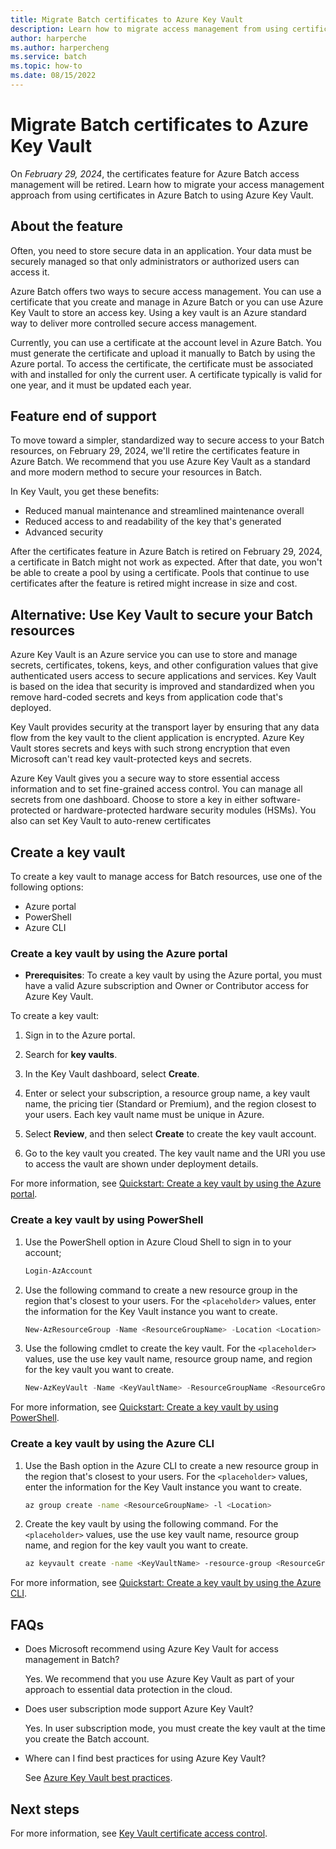 ```yaml
---
title: Migrate Batch certificates to Azure Key Vault
description: Learn how to migrate access management from using certificates in Azure Batch to Azure Key Vault and plan for feature end of support.
author: harperche
ms.author: harpercheng
ms.service: batch
ms.topic: how-to
ms.date: 08/15/2022
---
```


# Migrate Batch certificates to Azure Key Vault

On *February 29, 2024*, the certificates feature for Azure Batch access management will be retired. Learn how to migrate your access management approach from using certificates in Azure Batch to using Azure Key Vault.

## About the feature

Often, you need to store secure data in an application. Your data must be securely managed so that only administrators or authorized users can access it.

Azure Batch offers two ways to secure access management. You can use a certificate that you create and manage in Azure Batch or you can use Azure Key Vault to store an access key. Using a key vault is an Azure standard way to deliver more controlled secure access management.

Currently, you can use a certificate at the account level in Azure Batch. You must generate the certificate and upload it manually to Batch by using the Azure portal. To access the certificate, the certificate must be associated with and installed for only the current user. A certificate typically is valid for one year, and it must be updated each year.

## Feature end of support

To move toward a simpler, standardized way to secure access to your Batch resources, on February 29, 2024, we'll retire the certificates feature in Azure Batch. We recommend that you use Azure Key Vault as a standard and more modern method to secure your resources in Batch.

In Key Vault, you get these benefits:

- Reduced manual maintenance and streamlined maintenance overall
- Reduced access to and readability of the key that's generated
- Advanced security

After the certificates feature in Azure Batch is retired on February 29, 2024, a certificate in Batch might not work as expected. After that date, you won't be able to create a pool by using a certificate. Pools that continue to use certificates after the feature is retired might increase in size and cost.

## Alternative: Use Key Vault to secure your Batch resources

Azure Key Vault is an Azure service you can use to store and manage secrets, certificates, tokens, keys, and other configuration values that give authenticated users access to secure applications and services. Key Vault is based on the idea that security is improved and standardized when you remove hard-coded secrets and keys from application code that's deployed.

Key Vault provides security at the transport layer by ensuring that any data flow from the key vault to the client application is encrypted. Azure Key Vault stores secrets and keys with such strong encryption that even Microsoft can't read key vault-protected keys and secrets.

Azure Key Vault gives you a secure way to store essential access information and to set fine-grained access control. You can manage all secrets from one dashboard. Choose to store a key in either software-protected or hardware-protected hardware security modules (HSMs). You also can set Key Vault to auto-renew certificates

## Create a key vault

To create a key vault to manage access for Batch resources, use one of the following options:

- Azure portal
- PowerShell
- Azure CLI

### Create a key vault by using the Azure portal

- **Prerequisites**: To create a key vault by using the Azure portal, you must have a valid Azure subscription and Owner or Contributor access for Azure Key Vault.

To create a key vault:

1. Sign in to the Azure portal.

1. Search for **key vaults**.

1. In the Key Vault dashboard, select **Create**.

1. Enter or select your subscription, a resource group name, a key vault name, the pricing tier (Standard or Premium), and the region closest to your users. Each key vault name must be unique in Azure.

1. Select **Review**, and then select **Create** to create the key vault account.

1. Go to the key vault you created. The key vault name and the URI you use to access the vault are shown under deployment details.

For more information, see [Quickstart: Create a key vault by using the Azure portal](../key-vault/general/quick-create-portal.md).

### Create a key vault by using PowerShell

1. Use the PowerShell option in Azure Cloud Shell to sign in to your account;

   ```powershell
   Login-AzAccount
   ```

1. Use the following command to create a new resource group in the region that's closest to your users. For the `<placeholder>` values, enter the information for the Key Vault instance you want to create.

   ```powershell
   New-AzResourceGroup -Name <ResourceGroupName> -Location <Location>
   ```

1. Use the following cmdlet to create the key vault. For the `<placeholder>` values, use the use key vault name, resource group name, and region for the key vault you want to create.

   ```powershell
   New-AzKeyVault -Name <KeyVaultName> -ResourceGroupName <ResourceGroupName> -Location <Location>
   ```

For more information, see [Quickstart: Create a key vault by using PowerShell](../key-vault/general/quick-create-powershell.md).

### Create a key vault by using the Azure CLI

1. Use the Bash option in the Azure CLI to create a new resource group in the region that's closest to your users. For the `<placeholder>` values, enter the information for the Key Vault instance you want to create.

   ```bash
   az group create -name <ResourceGroupName> -l <Location>
   ```

1. Create the key vault by using the following command. For the `<placeholder>` values, use the use key vault name, resource group name, and region for the key vault you want to create.

   ```bash
   az keyvault create -name <KeyVaultName> -resource-group <ResourceGroupName> -location <Location>
   ```

For more information, see [Quickstart: Create a key vault by using the Azure CLI](../key-vault/general/quick-create-cli.md).

## FAQs

- Does Microsoft recommend using Azure Key Vault for access management in Batch?

  Yes. We recommend that you use Azure Key Vault as part of your approach to essential data protection in the cloud.

- Does user subscription mode support Azure Key Vault?

  Yes. In user subscription mode, you must create the key vault at the time you create the Batch account.

- Where can I find best practices for using Azure Key Vault?
  
  See [Azure Key Vault best practices](../key-vault/general/best-practices.md).

## Next steps

For more information, see [Key Vault certificate access control](../key-vault/certificates/certificate-access-control.md).
